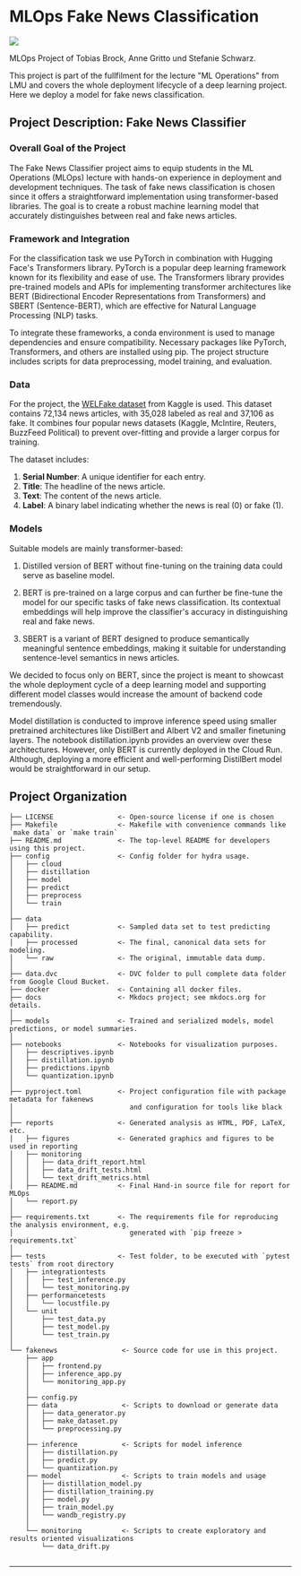 # MLOps Fake News Classification

<a target="_blank" href="https://cookiecutter-data-science.drivendata.org/">
    <img src="https://img.shields.io/badge/CCDS-Project%20template-328F97?logo=cookiecutter" />
</a>

MLOps Project of Tobias Brock, Anne Gritto und Stefanie Schwarz.

This project is part of the fullfilment for the lecture "ML Operations" from LMU and covers the whole deployment lifecycle of a deep learning project. Here we deploy a model for fake news classification.

## Project Description: Fake News Classifier

### Overall Goal of the Project

The Fake News Classifier project aims to equip students in the ML Operations (MLOps) lecture with hands-on experience in deployment and development techniques. The task of fake news classification is chosen since it offers a straightforward implementation using transformer-based libraries. The goal is to create a robust machine learning model that accurately distinguishes between real and fake news articles.

### Framework and Integration

For the classification task we use PyTorch in combination with Hugging Face's Transformers library. PyTorch is a popular deep learning framework known for its flexibility and ease of use. The Transformers library provides pre-trained models and APIs for implementing transformer architectures like BERT (Bidirectional Encoder Representations from Transformers) and SBERT (Sentence-BERT), which are effective for Natural Language Processing (NLP) tasks.

To integrate these frameworks, a conda environment is used to manage dependencies and ensure compatibility. Necessary packages like PyTorch, Transformers, and others are installed using pip. The project structure includes scripts for data preprocessing, model training, and evaluation.

### Data

For the project, the [WELFake dataset](https://www.kaggle.com/datasets/saurabhshahane/fake-news-classification/data) from Kaggle is used. This dataset contains 72,134 news articles, with 35,028 labeled as real and 37,106 as fake. It combines four popular news datasets (Kaggle, McIntire, Reuters, BuzzFeed Political) to prevent over-fitting and provide a larger corpus for training.

The dataset includes:
1. **Serial Number**: A unique identifier for each entry.
2. **Title**: The headline of the news article.
3. **Text**: The content of the news article.
4. **Label**: A binary label indicating whether the news is real (0) or fake (1).

### Models
Suitable models are mainly transformer-based:

1. Distilled version of BERT without fine-tuning on the training data could serve as baseline model.

2. BERT is pre-trained on a large corpus and can further be fine-tune the model for our specific tasks of fake news classification. Its contextual embeddings will help improve the classifier's accuracy in distinguishing real and fake news.

3. SBERT is a variant of BERT designed to produce semantically meaningful sentence embeddings, making it suitable for understanding sentence-level semantics in news articles.

We decided to focus only on BERT, since the project is meant to showcast the whole deployment cycle of a deep learning model and supporting different model classes would increase the amount of backend code tremendously.

Model distillation is conducted to improve inference speed using smaller pretrained architectures like DistilBert and Albert V2 and smaller finetuning layers. The notebook distillation.ipynb provides an overview over these architectures.
However, only BERT is currently deployed in the Cloud Run. Although, deploying a more efficient and well-performing DistilBert model would be straightforward in our setup.


## Project Organization

```
├── LICENSE                <- Open-source license if one is chosen
├── Makefile               <- Makefile with convenience commands like `make data` or `make train`
├── README.md              <- The top-level README for developers using this project.
├── config                 <- Config folder for hydra usage.
│   ├── cloud
│   ├── distillation
│   ├── model
│   ├── predict
│   ├── preprocess
│   └── train
│
├── data
│   ├── predict            <- Sampled data set to test predicting capability.
│   ├── processed          <- The final, canonical data sets for modeling.
│   └── raw                <- The original, immutable data dump.
│  
├── data.dvc               <- DVC folder to pull complete data folder from Google Cloud Bucket.
├── docker                 <- Containing all docker files.
├── docs                   <- Mkdocs project; see mkdocs.org for details.
│
├── models                 <- Trained and serialized models, model predictions, or model summaries.
│
├── notebooks              <- Notebooks for visualization purposes.
│   ├── descriptives.ipynb
│   ├── distillation.ipynb
│   ├── predictions.ipynb
│   └── quantization.ipynb
│
├── pyproject.toml         <- Project configuration file with package metadata for fakenews
│                             and configuration for tools like black
│
├── reports                <- Generated analysis as HTML, PDF, LaTeX, etc.
│   ├── figures            <- Generated graphics and figures to be used in reporting
│   ├── monitoring
│   │   ├── data_drift_report.html
│   │   ├── data_drift_tests.html
│   │   └── text_drift_metrics.html
│   ├── README.md          <- Final Hand-in source file for report for MLOps
│   └── report.py
│
├── requirements.txt       <- The requirements file for reproducing the analysis environment, e.g.
│                             generated with `pip freeze > requirements.txt`
│
├── tests                  <- Test folder, to be executed with `pytest tests` from root directory
│   ├── integrationtests
│   │   ├── test_inference.py
│   │   └── test_monitoring.py
│   ├── performancetests
│   │   └── locustfile.py
│   └── unit
│       ├── test_data.py
│       ├── test_model.py
│       └── test_train.py
│
└── fakenews                <- Source code for use in this project.
    ├── app
    │   ├── frontend.py
    │   ├── inference_app.py
    │   └── monitoring_app.py
    │
    ├── config.py
    ├── data                <- Scripts to download or generate data
    │   ├── data_generator.py
    │   ├── make_dataset.py
    │   └── preprocessing.py
    │
    ├── inference           <- Scripts for model inference
    │   ├── distillation.py
    │   ├── predict.py
    │   └── quantization.py
    ├── model               <- Scripts to train models and usage
    │   ├── distillation_model.py
    │   ├── distillation_training.py
    │   ├── model.py
    │   ├── train_model.py
    │   └── wandb_registry.py
    │
    └── monitoring          <- Scripts to create exploratory and results oriented visualizations
        └── data_drift.py


```

--------
